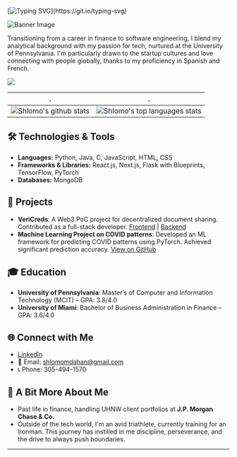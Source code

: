 <!-- my-ticker -->
[![Typing SVG](https://readme-typing-svg.herokuapp.com?color=%2336BCF7&center=true&vCenter=true&width=600&lines=Hi+there+👋,+I+am+Shlomo+Dahan;+Welcome+to+My+Profile!)](https://git.io/typing-svg)



![Banner Image](https://camo.githubusercontent.com/f1c0fc76d120f760664938edd8e1818f9d407b03f8ce7d306e12094d8853b6a0/687474703a2f2f692e696d6775722e636f6d2f6337476d414a662e706e67)

Transitioning from a career in finance to software engineering, I blend my analytical background with my passion for tech, nurtured at the University of Pennsylvania. I'm particularly drawn to the startup cultures and love connecting with people globally, thanks to my proficiency in Spanish and French.


<!--
![](assets/Bottom_up.svg)

<!-- my-icons -->
<!--
<p align="center">
    <a href="https://github.com/shlomomdahan"><img src="https://img.shields.io/badge/status-updating-brightgreen.svg"></a>
    <a href="https://github.com/python/cpython"><img src="https://img.shields.io/badge/Python-3.10-FF1493.svg"></a>
    <a href="https://github.com/shlomomdahan/shlomomdahan/graphs/contributors"><img src="https://img.shields.io/github/contributors/shlomomdahan/shlomomdahan?color=blue"></a>
    <a href="https://github.com/shlomomdahan/shlomomdahan/stargazers"><img src="https://img.shields.io/github/stars/shlomomdahan/shlomomdahan.svg?logo=github"></a>
    <a href="https://github.com/shlomomdahan/shlomomdahan/network/members"><img src="https://img.shields.io/github/forks/shlomomdahan/shlomomdahan.svg?color=blue&logo=github"></a>
    <img src="https://visitor-badge.laobi.icu/badge?page_id=shlomomdahan.shlomomdahan" alt="visitors"/>
</p>



<!-- my-header-img -->
![](./src/header_.png)


| .                                                                                                                                       | .                                                                                                                         |
|-----------------------------------------------------------------------------------------------------------------------------------------|---------------------------------------------------------------------------------------------------------------------------|
| ![Shlomo's github stats](https://github-readme-stats.vercel.app/api?username=shlomomdahan&show_icons=true&theme=radical&include_all_commits=true) | ![Shlomo's top languages stats](https://github-readme-stats.vercel.app/api/top-langs/?username=shlomomdahan&theme=radical&layout=compact) |


## 🛠️ Technologies & Tools
- **Languages:** Python, Java, C, JavaScript, HTML, CSS
- **Frameworks & Libraries:** React.js, Next.js, Flask with Blueprints, TensorFlow, PyTorch
- **Databases:** MongoDB
  
## 🚀 Projects
- **VeriCreds**: A Web3 PoC project for decentralized document sharing. Contributed as a full-stack developer. [Frontend](https://github.com/VeriCreds/vericreds-webapp) | [Backend](https://github.com/VeriCreds/vericreds-backend)
- **Machine Learning Project on COVID patterns**: Developed an ML framework for predicting COVID patterns using PyTorch. Achieved significant prediction accuracy. [View on GitHub](https://github.com/shlomomdahan/machine-learning)

## 🎓 Education
- **University of Pennsylvania**: Master’s of Computer and Information Technology (MCIT) – GPA: 3.8/4.0
- **University of Miami**: Bachelor of Business Administration in Finance – GPA: 3.6/4.0

## 🌐 Connect with Me
- [LinkedIn](http://linkedin.com/in/shlomomoshedahan/)
- 📧 Email: shlomomdahan@gmail.com
- 📞 Phone: 305-494-1570

## 🧠 A Bit More About Me
- Past life in finance, handling UHNW client portfolios at **J.P. Morgan Chase & Co.**
- Outside of the tech world, I'm an avid triathlete, currently training for an Ironman. This journey has instilled in me discipline, perseverance, and the drive to always push boundaries.
---




